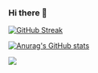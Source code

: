 ### Hi there 👋

[![GitHub Streak](https://streak-stats.demolab.com?user=hasithar)](https://git.io/streak-stats)

[![Anurag's GitHub stats](https://github-readme-stats.vercel.app/api?username=hasithar)](https://github.com/anuraghazra/github-readme-stats)

![](https://komarev.com/ghpvc/?username=hasithar)

<!--
**hasithar/hasithar** is a ✨ _special_ ✨ repository because its `README.md` (this file) appears on your GitHub profile.

Here are some ideas to get you started:

- 🔭 I’m currently working on ...
- 🌱 I’m currently learning ...
- 👯 I’m looking to collaborate on ...
- 🤔 I’m looking for help with ...
- 💬 Ask me about ...
- 📫 How to reach me: ...
- 😄 Pronouns: ...
- ⚡ Fun fact: ...
-->
